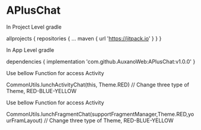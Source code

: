 # APlusChat
In Project Level gradle

allprojects {
		repositories {
			...
			maven { url 'https://jitpack.io' }
		}
	}

In App Level gradle

dependencies {
	        implementation 'com.github.AuxanoWeb:APlusChat:v1.0.0'
	}
	
Use bellow Function for access Activity

CommonUtils.lunchActivityChat(this, Theme.RED) // Change three type of Theme, RED-BLUE-YELLOW

Use bellow Function for access Activity

CommonUtils.lunchFragmentChat(supportFragmentManager,Theme.RED,yourFramLayout) // Change three type of Theme, RED-BLUE-YELLOW

